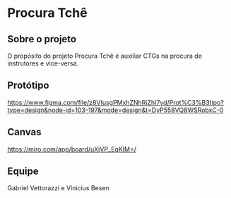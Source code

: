 # Procura Tchê

## Sobre o projeto
O propósito do projeto Procura Tchê é auxiliar CTGs na procura de instrutores e vice-versa.

## Protótipo
https://www.figma.com/file/z8VIusgPMxhZNhRiZhI7yd/Prot%C3%B3tipo?type=design&node-id=103-197&mode=design&t=DyP558VQ8WSRobxC-0

## Canvas
https://miro.com/app/board/uXjVP_EqKIM=/

## Equipe
Gabriel Vettorazzi e Vinicius Besen

